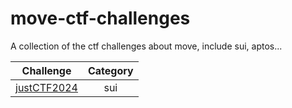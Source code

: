 # move-ctf-challenges
A collection of the ctf challenges about move, include sui, aptos...

|  Challenge  |  Category |
|     :--:    |   :--:   |
| [justCTF2024](./challenges/justctf2024-tos/README.md) |  sui |

